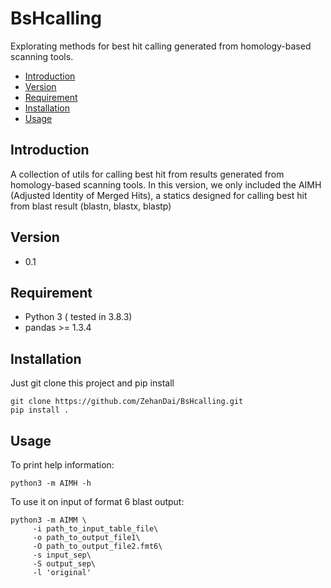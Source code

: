 # BsHcalling
Explorating methods for best hit calling generated from homology-based scanning tools.

* [Introduction](#introduction)
* [Version](#version)
* [Requirement](#requirement)
* [Installation](installation)
* [Usage](usage)

## Introduction

A collection of utils for calling best hit from results generated from homology-based scanning tools. 
In this version, we only included the AIMH (Adjusted Identity of Merged Hits), a statics designed for calling best hit from blast result (blastn, blastx, blastp)

## Version
+ 0.1 

## Requirement
+ Python 3 ( tested in 3.8.3)
+ pandas >= 1.3.4

## Installation
Just git clone this project and pip install
```
git clone https://github.com/ZehanDai/BsHcalling.git
pip install .
```

## Usage
To print help information:
```
python3 -m AIMH -h
```

To use it on input of format 6 blast output:
```
python3 -m AIMM \
     -i path_to_input_table_file\
     -o path_to_output_file1\
     -O path_to_output_file2.fmt6\
     -s input_sep\
     -S output_sep\
     -l 'original' 
```

